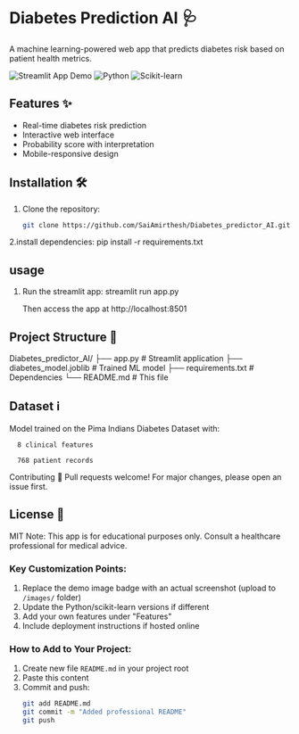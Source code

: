 # Diabetes Prediction AI 🩺

A machine learning-powered web app that predicts diabetes risk based on patient health metrics.

![Streamlit App Demo](https://img.shields.io/badge/Streamlit-FF4B4B?style=for-the-badge&logo=Streamlit&logoColor=white)
![Python](https://img.shields.io/badge/Python-3.10%2B-blue)
![Scikit-learn](https://img.shields.io/badge/Scikit--learn-1.2.2-orange)

## Features ✨
- Real-time diabetes risk prediction
- Interactive web interface
- Probability score with interpretation
- Mobile-responsive design

## Installation 🛠️
1. Clone the repository:
   ```bash
   git clone https://github.com/SaiAmirthesh/Diabetes_predictor_AI.git
2.install dependencies:
   pip install -r requirements.txt

## usage
1. Run the streamlit app:
   streamlit run app.py

   Then access the app at http://localhost:8501

## Project Structure 📂

   Diabetes_predictor_AI/
   ├── app.py                 # Streamlit application
   ├── diabetes_model.joblib  # Trained ML model
   ├── requirements.txt       # Dependencies
   └── README.md              # This file


## Dataset ℹ️

   Model trained on the Pima Indians Diabetes Dataset with:

      8 clinical features

      768 patient records

   Contributing 🤝
      Pull requests welcome! For major changes, please open an issue first.

## License 📜
   MIT
   Note: This app is for educational purposes only. Consult a healthcare professional for medical advice.

### Key Customization Points:
   1. Replace the demo image badge with an actual screenshot (upload to `/images/` folder)
   2. Update the Python/scikit-learn versions if different
   3. Add your own features under "Features"
   4. Include deployment instructions if hosted online

### How to Add to Your Project:
   1. Create new file `README.md` in your project root
   2. Paste this content
   3. Commit and push:
      ```bash
      git add README.md
      git commit -m "Added professional README"
      git push
